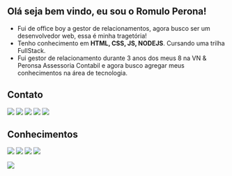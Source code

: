 ## Olá seja bem vindo, eu sou o <strong>Romulo Perona!</strong>

- Fui de office boy a gestor de relacionamentos, agora busco ser um desenvolvedor web, essa é minha tragetória!
- Tenho conhecimento em <strong>HTML, CSS, JS, NODEJS</strong>. Cursando uma trilha FullStack.
- Fui gestor de relacionamento durante 3 anos dos meus 8 na VN & Peronsa Assessoria Contabil e agora busco agregar meus conhecimentos na área de tecnologia. 

## Contato

<div>
<a href="https://api.whatsapp.com/send?phone=5531973076341&text=Ol%C3%A1%2C%20vamos%20conversar." target="_blank"><img src="https://img.shields.io/badge/WhatsApp-25D366?style=for-the-badge&logo=whatsapp&logoColor=white"></img></a>
<a href="malito:romuloperona@gmail.com?subject=assunto"><img src="https://img.shields.io/badge/Gmail-D14836?style=for-the-badge&logo=gmail&logoColor=white"></img></a>
<a href="https://www.linkedin.com/in/r%C3%B4mulo-perona-9794b3204/"><img src="https://img.shields.io/badge/LinkedIn-0077B5?style=for-the-badge&logo=linkedin&logoColor=white"></img></a> 
<a href="https://twitter.com/PeronaRomulo"><img src="https://img.shields.io/badge/Twitter-1DA1F2?style=for-the-badge&logo=twitter&logoColor=white"></img></a> 
<a href="https://www.instagram.com/romulo_perona/"><img src="https://img.shields.io/badge/Instagram-E4405F?style=for-the-badge&logo=instagram&logoColor=white"></img></a> 
<div>

## Conhecimentos
  
<div>
  <img src="https://img.shields.io/badge/HTML-239120?style=for-the-badge&logo=html5&logoColor=white"> </img>
  <img src="https://img.shields.io/badge/CSS-239120?&style=for-the-badge&logo=css3&logoColor=white"> </img>
  <img src="https://img.shields.io/badge/Node.js-43853D?style=for-the-badge&logo=node.js&logoColor=white"> </img>
  <img src="https://img.shields.io/badge/JavaScript-F7DF1E?style=for-the-badge&logo=javascript&logoColor=black"> </img>
  </div>
  
<img src="https://aleen42.github.io/badges/src/photoshop.svg"></img>
  
 
 
